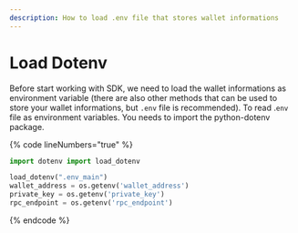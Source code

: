 ```yaml
---
description: How to load .env file that stores wallet informations
---
```


# Load Dotenv

Before start working with SDK, we need to load the wallet informations as environment variable (there are also other methods that can be used to store your wallet informations, but `.env` file is recommended). To read .`env` file as environment variables. You needs to import the python-dotenv package.

{% code lineNumbers="true" %}
```python
import dotenv import load_dotenv

load_dotenv(".env_main")
wallet_address = os.getenv('wallet_address')
private_key = os.getenv('private_key')
rpc_endpoint = os.getenv('rpc_endpoint')
```
{% endcode %}
